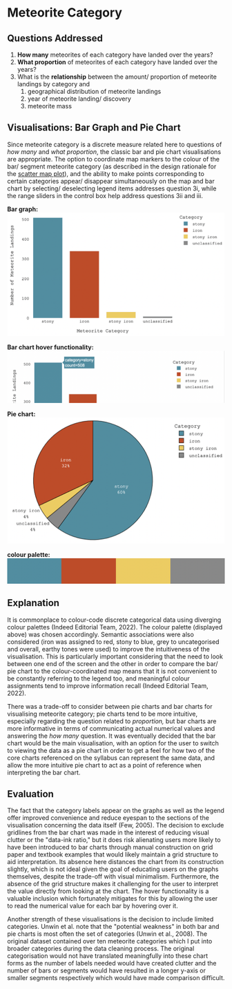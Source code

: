 # Meteorite Category

## Questions Addressed
1. **How many** meteorites of each category have landed over the years?
2. **What proportion** of meteorites of each category have landed over the years?
3. What is the **relationship** between the amount/ proportion of meteorite landings by category and
   1. geographical distribution of meteorite landings
   2. year of meteorite landing/ discovery
   3. meteorite mass

## Visualisations: Bar Graph and Pie Chart

Since meteorite category is a discrete measure related here to questions of *how many* and 
*what proportion*, the classic bar and pie chart visualisations are appropriate. The option to coordinate
map markers to the colour of the bar/ segment meteorite category (as described in the design rationale for
the [scatter map plot](/coursework_1/visualisation%20design/scatter_plot_map.md)), and the ability to make points corresponding to certain
categories appear/ disappear simultaneously on the map and bar chart by selecting/ deselecting legend
items addresses question 3i, while the range sliders in the control box help address questions 3ii and iii.

**Bar graph:**
![](/coursework_1/visualisation%20design/images/bar%20graph.png)

**Bar chart hover functionality:**
![](/coursework_1/visualisation%20design/images/bar%20chart%20hover.png)

**Pie chart:**
![](/coursework_1/visualisation%20design/images/pie%20chart.png)

**colour palette:**
![](/coursework_1/visualisation%20design/images/category%20colour%20palette.png)


## Explanation

It is commonplace to colour-code discrete categorical data using diverging colour palettes (Indeed Editorial Team, 2022). The colour palette (displayed above) was chosen accordingly.
Semantic associations were also considered (iron was assigned to red, stony to blue, grey to uncategorised and overall,
earthy tones were used) to improve the intuitiveness of the visualisation. This is particularly important considering that 
the need to look between one end of the screen and the other in order to compare the bar/ pie chart to the colour-coordinated
map means that it is not convenient to be constantly referring to the legend too, and meaningful colour assignments tend to improve
information recall (Indeed Editorial Team, 2022).

There was a trade-off to consider between pie charts and bar charts for visualising meteorite category; pie charts tend to be more intuitive, especially 
regarding the question related to *proportion,* but bar charts are more informative in terms of communicating actual numerical values and answering the
*how many* question. It was eventually decided that the bar chart would be the main visualisation, with an option for the user to switch to viewing the data 
as a pie chart in order to get a feel for how two of the core charts referenced on the syllabus can represent the same data, and allow the more intuitive pie
chart to act as a point of reference when interpreting the bar chart.

## Evaluation

The fact that the category labels appear on the graphs as well as the legend offer improved convenience and reduce eyespan
to the sections of the visualisation concerning the data itself (Few, 2005). The decision to exclude gridlines from the bar chart was
made in the interest of reducing visual clutter or the "data-ink ratio," but it does risk alienating users more likely to
have been introduced to bar charts through manual construction on grid paper and textbook examples that would likely maintain
a grid structure to aid interpretation. Its absence here distances the chart from its construction slightly, which is not ideal
given the goal of educating users on the graphs themselves, despite the trade-off with visual minimalism. Furthermore, the absence
of the grid structure makes it challenging for the user to interpret the value directly from looking at the chart. The hover
functionality is a valuable inclusion which fortunately mitigates for this by allowing the user to read the numerical
value for each bar by hovering over it.

Another strength of these visualisations is the decision to include limited categories. Unwin et al. note that the "potential weakness"
in both bar and pie charts is most often the set of categories (Unwin et al., 2008). The original dataset contained over ten meteorite
categories which I put into broader categories during the data cleaning process. The original categorisation
would not have translated meaningfully into these chart forms as the number of labels needed would have created clutter and the number of bars
or segments would have resulted in a longer y-axis or smaller segments respectively which would have made comparison difficult.
